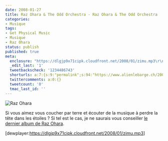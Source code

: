 ```yaml
---
date: 2008-01-27
title: Raz Ohara & The Odd Orchestra - Raz Ohara & The Odd Orchestra
categories:
- Musique
tags:
- Get Physical Music
- Musique
- Raz Ohara
status: publish
published: true
meta:
  enclosure: "https://dlgjp9x71cipk.cloudfront.net/2008/01/zimu.mp3\r\n3279219\r\naudio/mpeg"
  _edit_last: '1'
  tweetbackscheck: '1234486743'
  shorturls: a:7:{s:9:"permalink";s:94:"https://www.alienlebarge.ch/2008/01/27/raz-ohara-the-odd-orchestra-raz-ohara-the-odd-orchestra/";s:7:"tinyurl";s:25:"https://tinyurl.com/d4vqbv";s:4:"isgd";s:17:"https://is.gd/iux6";s:5:"bitly";s:18:"https://bit.ly/Q9yC";s:5:"snipr";s:22:"https://snipr.com/bco33";s:5:"snurl";s:22:"https://snurl.com/bco33";s:7:"snipurl";s:24:"https://snipurl.com/bco33";}
  twittercomments: a:0:{}
  tweetcount: '0'
  tmac_last_id: ''
---
```

<img src="https://dlgjp9x71cipk.cloudfront.net/2008/01/razohara.png" alt="Raz Ohara" />

Si vous aimez vous coucher par terre et écouter de la musique à perdre la tête dans les étoiles ? Si tel est le cas, je ne saurais vous conseiller <a title="Raz Ohara &amp; The Odd Orchestra - Raz Ohara &amp; The Odd Orchestra sur bleep.com" href="https://www.bleep.com/current_item.php?selection=4260133136908_DM&amp;PHPSESSID=d4095da9b65f2731724233840c0a824e">le dernier album de Raz Ohara</a>.

[dewplayer:https://dlgjp9x71cipk.cloudfront.net/2008/01/zimu.mp3]
